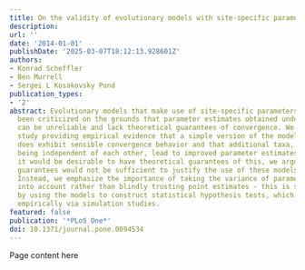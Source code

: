 ```yaml
---
title: On the validity of evolutionary models with site-specific parameters
description:
url: ''
date: '2014-01-01'
publishDate: '2025-03-07T18:12:13.928601Z'
authors:
- Konrad Scheffler
- Ben Murrell
- Sergei L Kosakovsky Pond
publication_types:
- '2'
abstract: Evolutionary models that make use of site-specific parameters have recently
  been criticized on the grounds that parameter estimates obtained under such models
  can be unreliable and lack theoretical guarantees of convergence. We present a simulation
  study providing empirical evidence that a simple version of the models in question
  does exhibit sensible convergence behavior and that additional taxa, despite not
  being independent of each other, lead to improved parameter estimates. Although
  it would be desirable to have theoretical guarantees of this, we argue that such
  guarantees would not be sufficient to justify the use of these models in practice.
  Instead, we emphasize the importance of taking the variance of parameter estimates
  into account rather than blindly trusting point estimates - this is standardly done
  by using the models to construct statistical hypothesis tests, which are then validated
  empirically via simulation studies.
featured: false
publication: '*PLoS One*'
doi: 10.1371/journal.pone.0094534
---
```


Page content here